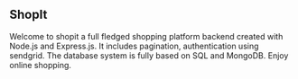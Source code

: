## ShopIt ##
Welcome to shopit a full fledged shopping platform backend created with Node.js and Express.js. It includes pagination, authentication using sendgrid.
The database system is fully based on SQL and MongoDB. Enjoy online shopping.
